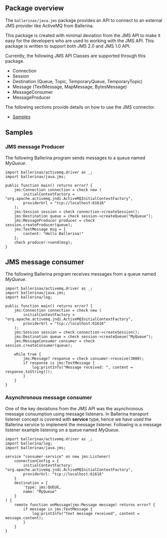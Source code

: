 ## Package overview

The `ballerinax/java.jms` package provides an API to connect to an external JMS provider like ActiveMQ from Ballerina.

This package is created with minimal deviation from the JMS API to make it easy for the developers who are used to working with the JMS API. This package is written to support both JMS 2.0 and JMS 1.0 API. 
 
Currently, the following JMS API Classes are supported through this package.
 
 - Connection
 - Session
 - Destination (Queue, Topic, TemporaryQueue, TemporaryTopic)
 - Message (TextMessage, MapMessage, BytesMessage)
 - MessageConsumer
 - MessageProducer
 
 The following sections provide details on how to use the JMS connector.
 
 - [Samples](#samples)

## Samples

### JMS message Producer

The following Ballerina program sends messages to a queue named *MyQueue*.

```ballerina
import ballerinax/activemq.driver as _;
import ballerinax/java.jms;

public function main() returns error? {
    jms:Connection connection = check new (
        initialContextFactory = "org.apache.activemq.jndi.ActiveMQInitialContextFactory",
        providerUrl = "tcp://localhost:61616"
    );
    jms:Session session = check connection->createSession();
    jms:Destination queue = check session->createQueue("MyQueue");
    jms:MessageProducer producer = check session.createProducer(queue);
    jms:TextMessage msg = {
        content: "Hello Ballerina!"
    };
    check producer->send(msg);
}
```

## JMS message consumer
The following Ballerina program receives messages from a queue named *MyQueue*.
```ballerina
import ballerinax/activemq.driver as _;
import ballerinax/java.jms;
import ballerina/log;

public function main() returns error? {
    jms:Connection connection = check new (
        initialContextFactory = "org.apache.activemq.jndi.ActiveMQInitialContextFactory",
        providerUrl = "tcp://localhost:61616"
    );
    jms:Session session = check connection->createSession();
    jms:Destination queue = check session->createQueue("MyQueue");
    jms:MessageConsumer consumer = check session.createConsumer(queue);

    while true {
        jms:Message? response = check consumer->receive(3000);
        if response is jms:TextMessage {
            log:printInfo("Message received: ", content = response.toString());
        }
    }
}
```

### Asynchronous message consumer

One of the key deviations from the JMS API was the asynchronous message consumption using message listeners. In 
Ballerina transport listener concept is covered with **service** type, hence we have used the Ballerina service to 
implement the message listener. Following is a message listener example listening on a queue named *MyQueue*.

```ballerina
import ballerinax/activemq.driver as _;
import ballerina/log;
import ballerinax/java.jms;

service "consumer-service" on new jms:Listener(
    connectionConfig = {
        initialContextFactory: "org.apache.activemq.jndi.ActiveMQInitialContextFactory",
        providerUrl: "tcp://localhost:61616"
    }
    destination = {
        'type: jms:QUEUE,
        name: "MyQueue"
    }
) {
    remote function onMessage(jms:Message message) returns error? {
        if message is jms:TextMessage {
            log:printInfo("Text message received", content = message.content);
        }
    }
}
```
